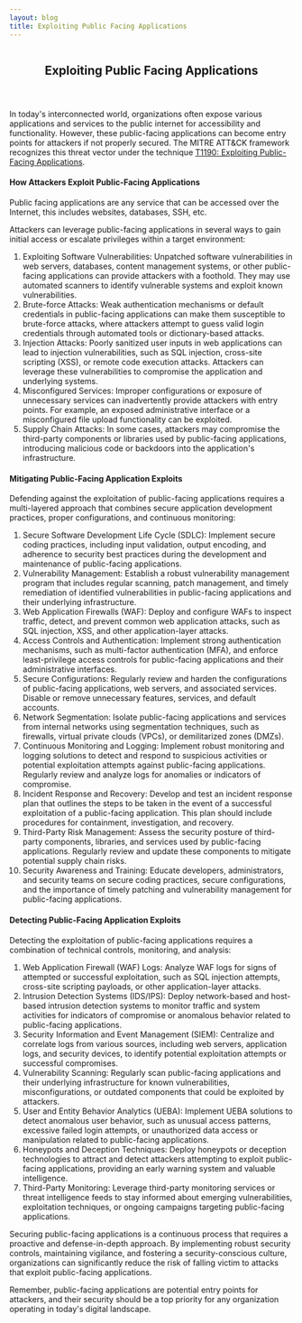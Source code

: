 ```yaml
---
layout: blog
title: Exploiting Public Facing Applications
---
```



<div id="main" class="s-content__main large-8 column">
<article class="entry">

<header class="entry__header">

<h2 class="entry__title h1">
    Exploiting Public Facing Applications
</h2>        
</header>

<div class="entry__content">

<p>In today's interconnected world, organizations often expose various applications and services to the public internet for accessibility and functionality. However, these public-facing applications can become entry points for attackers if not properly secured. The MITRE ATT&CK framework recognizes this threat vector under the technique <a href="https://attack.mitre.org/techniques/T1190/">T1190: Exploiting Public-Facing Applications</a>.</p>

<h4>How Attackers Exploit Public-Facing Applications</h4>

<p>Public facing applications are any service that can be accessed over the Internet, this includes websites, databases, SSH, etc.</p>

<p>Attackers can leverage public-facing applications in several ways to gain initial access or escalate privileges within a target environment:
<ol>
<li>Exploiting Software Vulnerabilities: Unpatched software vulnerabilities in web servers, databases, content management systems, or other public-facing applications can provide attackers with a foothold. They may use automated scanners to identify vulnerable systems and exploit known vulnerabilities.</li>
<li>Brute-force Attacks: Weak authentication mechanisms or default credentials in public-facing applications can make them susceptible to brute-force attacks, where attackers attempt to guess valid login credentials through automated tools or dictionary-based attacks.</li>
<li>Injection Attacks: Poorly sanitized user inputs in web applications can lead to injection vulnerabilities, such as SQL injection, cross-site scripting (XSS), or remote code execution attacks. Attackers can leverage these vulnerabilities to compromise the application and underlying systems.</li>
<li>Misconfigured Services: Improper configurations or exposure of unnecessary services can inadvertently provide attackers with entry points. For example, an exposed administrative interface or a misconfigured file upload functionality can be exploited.</li>
<li>Supply Chain Attacks: In some cases, attackers may compromise the third-party components or libraries used by public-facing applications, introducing malicious code or backdoors into the application's infrastructure.</li>
</ol>
</p>
<h4>Mitigating Public-Facing Application Exploits</h4>

<p>Defending against the exploitation of public-facing applications requires a multi-layered approach that combines secure application development practices, proper configurations, and continuous monitoring:
<ol>
<li>Secure Software Development Life Cycle (SDLC): Implement secure coding practices, including input validation, output encoding, and adherence to security best practices during the development and maintenance of public-facing applications.</li>
<li>Vulnerability Management: Establish a robust vulnerability management program that includes regular scanning, patch management, and timely remediation of identified vulnerabilities in public-facing applications and their underlying infrastructure.</li>
<li>Web Application Firewalls (WAF): Deploy and configure WAFs to inspect traffic, detect, and prevent common web application attacks, such as SQL injection, XSS, and other application-layer attacks.</li>
<li>Access Controls and Authentication: Implement strong authentication mechanisms, such as multi-factor authentication (MFA), and enforce least-privilege access controls for public-facing applications and their administrative interfaces.</li>
<li>Secure Configurations: Regularly review and harden the configurations of public-facing applications, web servers, and associated services. Disable or remove unnecessary features, services, and default accounts.</li>
<li>Network Segmentation: Isolate public-facing applications and services from internal networks using segmentation techniques, such as firewalls, virtual private clouds (VPCs), or demilitarized zones (DMZs).</li>
<li>Continuous Monitoring and Logging: Implement robust monitoring and logging solutions to detect and respond to suspicious activities or potential exploitation attempts against public-facing applications. Regularly review and analyze logs for anomalies or indicators of compromise.</li>
<li>Incident Response and Recovery: Develop and test an incident response plan that outlines the steps to be taken in the event of a successful exploitation of a public-facing application. This plan should include procedures for containment, investigation, and recovery.</li>
<li>Third-Party Risk Management: Assess the security posture of third-party components, libraries, and services used by public-facing applications. Regularly review and update these components to mitigate potential supply chain risks.</li>
<li>Security Awareness and Training: Educate developers, administrators, and security teams on secure coding practices, secure configurations, and the importance of timely patching and vulnerability management for public-facing applications.</li>
</ol>
</p>
<h4>Detecting Public-Facing Application Exploits</h4>

<p>Detecting the exploitation of public-facing applications requires a combination of technical controls, monitoring, and analysis:
<ol>
<li>Web Application Firewall (WAF) Logs: Analyze WAF logs for signs of attempted or successful exploitation, such as SQL injection attempts, cross-site scripting payloads, or other application-layer attacks.</li>
<li>Intrusion Detection Systems (IDS/IPS): Deploy network-based and host-based intrusion detection systems to monitor traffic and system activities for indicators of compromise or anomalous behavior related to public-facing applications.</li>
<li>Security Information and Event Management (SIEM): Centralize and correlate logs from various sources, including web servers, application logs, and security devices, to identify potential exploitation attempts or successful compromises.</li>
<li>Vulnerability Scanning: Regularly scan public-facing applications and their underlying infrastructure for known vulnerabilities, misconfigurations, or outdated components that could be exploited by attackers.</li>
<li>User and Entity Behavior Analytics (UEBA): Implement UEBA solutions to detect anomalous user behavior, such as unusual access patterns, excessive failed login attempts, or unauthorized data access or manipulation related to public-facing applications.</li>
<li>Honeypots and Deception Techniques: Deploy honeypots or deception technologies to attract and detect attackers attempting to exploit public-facing applications, providing an early warning system and valuable intelligence.</li>
<li>Third-Party Monitoring: Leverage third-party monitoring services or threat intelligence feeds to stay informed about emerging vulnerabilities, exploitation techniques, or ongoing campaigns targeting public-facing applications.</li>
</ol>
</p>
<p>Securing public-facing applications is a continuous process that requires a proactive and defense-in-depth approach. By implementing robust security controls, maintaining vigilance, and fostering a security-conscious culture, organizations can significantly reduce the risk of falling victim to attacks that exploit public-facing applications.</p>

<p>Remember, public-facing applications are potential entry points for attackers, and their security should be a top priority for any organization operating in today's digital landscape.</p>

</div>
</article> <!-- end entry -->

</div> <!-- end main -->  